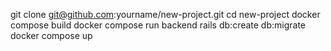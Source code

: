 git clone git@github.com:yourname/new-project.git
cd new-project
docker compose build
docker compose run backend rails db:create db:migrate
docker compose up
